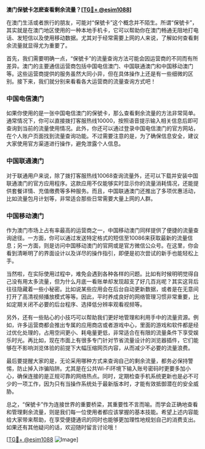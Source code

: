 **澳门保號卡怎麽查看剩余流量？[[TG💪+ @esim1088](https://t.me/s/esim1088)]**

在澳门生活或者旅行的朋友，可能对“保號卡”这个概念并不陌生。所谓“保號卡”，其实就是在澳门地区使用的一种本地手机卡，它可以帮助你在澳门畅通无阻地打电话、发短信以及使用移动数据。尤其对于经常需要上网的人来说，了解如何查看剩余流量就显得尤为重要了。

首先，我们需要明确一点，“保號卡”的流量查询方法可能会因运营商的不同而有所差异。澳门的主要通信运营商包括中国电信澳门、中国联通澳门和中国移动澳门等。这些运营商提供的服务虽然大同小异，但在具体操作上还是有一些细微的区别。接下来，我们就分别来看看各大运营商的流量查询方式吧！

### 中国电信澳门

如果你使用的是一张中国电信澳门的保號卡，那么查看剩余流量的方法非常简单。通常情况下，你可以直接拨打客服热线10000，按照语音提示输入相关信息后即可查询到当前的流量使用情况。此外，你还可以通过登录中国电信澳门的官方网站，在个人账户页面找到流量查询功能。不过需要注意的是，为了确保信息安全，建议大家使用官方渠道进行操作，避免泄露个人信息。

### 中国联通澳门

对于联通用户来说，除了拨打客服热线10068查询流量外，还可以下载并安装中国联通澳门的官方应用程序。这款应用不仅能够实时显示你的流量消耗情况，还能提供套餐详情、充值缴费等多种服务。而且，中国联通澳门还推出了多项优惠活动，比如流量包月计划等，非常适合那些日常需要大量上网的人群。

### 中国移动澳门

作为澳门市场上占有率最高的运营商之一，中国移动澳门同样提供了便捷的流量查询途径。一方面，你可以通过发送特定格式的短信至10086来获取最新的流量信息；另一方面，则是访问中国移动澳门的官网或是官方微信公众号。在这里，你会看到清晰明了的界面设计以及详尽的操作指引，即便是初次尝试的新手也能轻松上手。

当然啦，在实际使用过程中，难免会遇到各种各样的问题。比如有时候明明觉得自己没有用太多流量，但为什么月底一看账单却发现超支了好几百兆呢？其实这背后往往隐藏着一些小秘密。比如说某些应用会在后台自动更新数据，或者是在无意间打开了高清视频播放模式等等。因此，平时养成良好的网络管理习惯非常重要，比如定期关闭不必要的后台程序、选择低分辨率观看视频等。

另外，还有一些贴心的小技巧可以帮助我们更好地管理和利用手中的流量资源。例如，许多运营商都会推出专属的应用商店或者游戏中心，里面的游戏和软件都是经过优化处理的，占用空间更小、耗电量更低，非常适合在有限的流量条件下享受娱乐时光。再比如，现在市面上有很多专门针对节省流量设计的浏览器插件，它们能够在不影响浏览体验的前提下大幅压缩网页内容，从而减少不必要的流量浪费。

最后要提醒大家的是，无论采用哪种方式来查询自己的剩余流量，都务必保持警惕，防止掉入诈骗陷阱。尤其是在公共Wi-Fi环境下输入账号密码时更要多加小心，确保连接的是正规可靠的网络热点。同时，定期检查手机系统更新也是必不可少的一项工作，因为只有当操作系统处于最新版本时，才能有效抵御潜在的安全威胁。

总之，“保號卡”作为连接世界的重要桥梁，其重要性不言而喻。而学会正确地查看和管理剩余流量，则是我们每一位使用者都应该掌握的基本技能。希望上述内容能给大家带来帮助，在享受便捷通讯的同时也能够更加理性地规划自己的消费支出。如果还有其他疑问的话，欢迎随时留言讨论哦！

[[TG💪+ @esim1088](https://t.me/s/esim1088) ![Image](https://i.postimg.cc/4NQfJmqS/Snipaste-2025-05-13-00-14-12.png)]